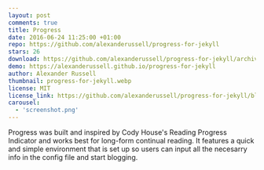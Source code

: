 ```yaml
---
layout: post
comments: true
title: Progress
date: 2016-06-24 11:25:00 +01:00
repo: https://github.com/alexanderussell/progress-for-jekyll
stars: 26
download: https://github.com/alexanderussell/progress-for-jekyll/archive/master.zip
demo: https://alexanderussell.github.io/progress-for-jekyll
author: Alexander Russell
thumbnail: progress-for-jekyll.webp
license: MIT
license_link: https://github.com/alexanderussell/progress-for-jekyll/blob/master/LICENSE.md
carousel:
  - 'screenshot.png'
---
```


Progress was built and inspired by Cody House's Reading Progress Indicator and works best for long-form continual reading. It features a quick and simple environment that is set up so users can input all the necesarry info in the config file and start blogging.
